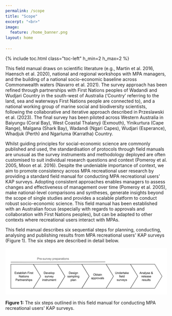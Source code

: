 ```yaml
---
permalink: /scope
title: "Scope"
excerpt: "<br>"
image:
  feature: /home_banner.png
layout: home

---
```

{% include toc.html class="toc-left" h_min=2 h_max=2 %}

This field manual draws on scientific literature (e.g., Martin et al. 2016, Haensch et al. 2020), national and regional workshops with MPA managers, and the building of a national socio-economic baseline across Commonwealth waters (Navarro et al. 2021). The survey approach has been refined through partnerships with First Nations peoples of Wadandi and Wudjari Country in the south-west of Australia (‘Country’ referring to the land, sea and waterways First Nations people are connected to), and a national working group of marine social and biodiversity scientists, following the collaborative and iterative approach described in Przeslawski et al. (2023). The final survey has been piloted across Western Australia in Baiyungu (Coral Bay), West Coastal Thalanyji (Exmouth), Yinikurtura (Cape Range), Malgana (Shark Bay), Wadandi (Ngari Capes), Wudjari (Esperance), Whadjuk (Perth) and Ngarluma (Karratha) Country. 

Whilst guiding principles for social-economic science are commonly published and used, the standardisation of protocols through field manuals are unusual as the survey instruments and methodology deployed are often customised to suit individual research questions and context (Pomeroy et al. 2005, Moon et al. 2016). Despite the undeniable importance of context, we aim to promote consistency across MPA recreational user research by providing a standard field manual for conducting MPA recreational users' KAP surveys. Adopting consistent approaches enables managers to assess changes and effectiveness of management over time (Pomeroy et al. 2005), make national-level comparisons and syntheses, generate insights beyond the scope of single studies and provides a scalable platform to conduct robust socio-economic science. This field manual has been established with an Australian focus (especially with regards to approvals and collaboration with First Nations peoples), but can be adapted to other contexts where recreational users interact with MPAs. 

This field manual describes six sequential steps for planning, conducting, analysing and publishing results from MPA recreational users' KAP surveys (Figure 1). The six steps are described in detail below. 

![alt_text](images/figures/figure_1.png "image_tooltip")

**Figure 1:** The six steps outlined in this field manual for conducting MPA recreational users' KAP surveys.
